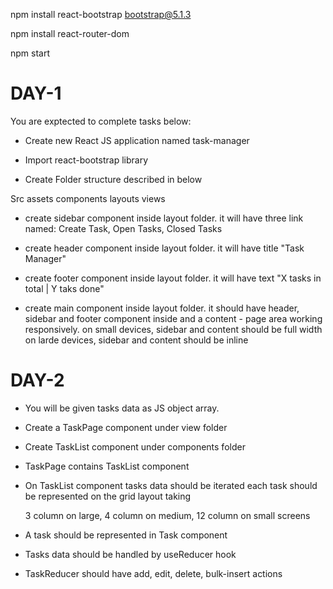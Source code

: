 
npm install react-bootstrap bootstrap@5.1.3

npm install react-router-dom

npm start

# DAY-1

You are exptected to complete tasks below:

- Create new React JS application named task-manager

- Import react-bootstrap library

- Create Folder structure described in below

Src
    assets
    components
    layouts
    views

- create sidebar component inside layout folder. it will have three link named: Create Task, Open Tasks, Closed Tasks

- create header component inside layout folder. it will have title "Task Manager"

- create footer component inside layout folder. it will have text "X tasks in total | Y taks done"

- create main component inside layout folder. it should have header, sidebar and footer component inside and a content - page area working responsively. on small 
devices, sidebar and content should be full width on larde devices, sidebar and content should be inline

# DAY-2

- You will be given tasks data as JS object array.

- Create a TaskPage component under view folder

- Create TaskList component under components folder

- TaskPage contains TaskList component

- On TaskList component tasks data should be iterated each task should be represented on the grid layout taking 

    3 column on large, 4 column on medium, 12 column on small screens

- A task should be represented in Task component

- Tasks data should be handled by useReducer hook

- TaskReducer should have add, edit, delete, bulk-insert actions
